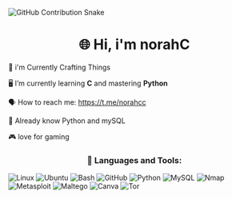 ![GitHub Contribution Snake](https://github.com/norahx666/norahx666/blob/output/contribution-snake-dark.svg)

<h1 align="center"> 🌐  Hi, i'm norahC </h1>

🔭 i'm Currently Crafting Things

🖥️ I’m currently learning **C** and mastering **Python**

🗣️ How to reach me: https://t.me/norahcc

🧠 Already know Python and mySQL

🎮 love for gaming

<h3 align="center">🚀 Languages and Tools: </h3>

![Linux](https://img.shields.io/badge/Linux-FCC624?style=for-the-badge&logo=linux&logoColor=black)
![Ubuntu](https://img.shields.io/badge/Ubuntu-E95420?style=for-the-badge&logo=ubuntu&logoColor=white)
![Bash](https://img.shields.io/badge/Bash-121011?style=for-the-badge&logo=gnu-bash&logoColor=white)
![GitHub](https://img.shields.io/badge/GitHub-181717?style=for-the-badge&logo=github&logoColor=white)
![Python](https://img.shields.io/badge/python-3670A0?style=for-the-badge&logo=python&logoColor=ffdd54)
![MySQL](https://img.shields.io/badge/MySQL-4479A1?style=for-the-badge&logo=mysql&logoColor=white)
![Nmap](https://img.shields.io/badge/Nmap-1E74FF?style=for-the-badge&logo=nmap&logoColor=white)
![Metasploit](https://img.shields.io/badge/Metasploit-1572B6?style=for-the-badge&logo=metasploit&logoColor=white)
![Maltego](https://img.shields.io/badge/Maltego-1B6AC6?style=for-the-badge&logo=maltego&logoColor=white)
![Canva](https://img.shields.io/badge/Canva-00C4CC?style=for-the-badge&logo=canva&logoColor=white)
![Tor](https://img.shields.io/badge/Tor-7D4698?style=for-the-badge&logo=tor-browser&logoColor=white)






 
  
<!--
**norahx666/norahx666** is a ✨ _special_ ✨ repository because its `README.md` (this file) appears on your GitHub profile.

Here are some ideas to get you started:




